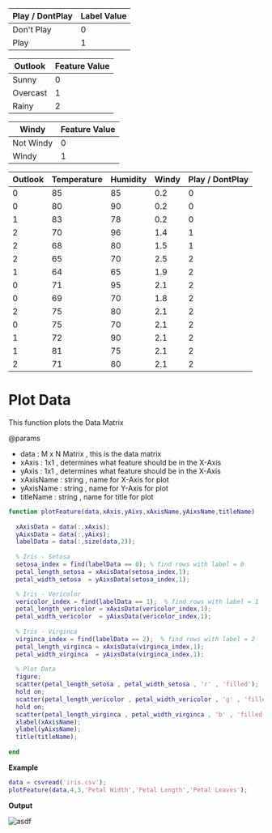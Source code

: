 
|  Play / DontPlay   | Label Value   |
|----|----|
| Don't Play | 0 |
| Play | 1 |

|  Outlook   | Feature Value   |
|----|----|
| Sunny | 0 |
| Overcast | 1 |
| Rainy | 2 |

|  Windy   | Feature Value   |
|----|----|
| Not Windy | 0 |
| Windy | 1 |

| Outlook | Temperature | Humidity  | Windy  | Play / DontPlay |
|----|----|----|----|--------|
| 0 | 85 | 85 | 0.2 | 0 |
| 0 | 80 | 90 | 0.2 | 0 |
| 1 | 83 | 78 | 0.2 | 0 |
| 2 | 70 | 96 | 1.4 | 1 |
| 2 | 68 | 80 | 1.5 | 1 |
| 2 | 65 | 70 | 2.5 | 2 |
| 1 | 64 | 65 | 1.9 | 2 |
| 0 | 71 | 95 | 2.1 | 2 |
| 0 | 69 | 70 | 1.8 | 2 |
| 2 | 75 | 80 | 2.1 | 2 |
| 0 | 75 | 70 | 2.1 | 2 |
| 1 | 72 | 90 | 2.1 | 2 |
| 1 | 81 | 75 | 2.1 | 2 |
| 2 | 71 | 80 | 2.1 | 2 |

# Plot Data
This function plots the Data Matrix

@params
* data : M x N Matrix , this is the data matrix
* xAxis : 1x1 , determines what feature should be in the X-Axis
* yAxis : 1x1 , determines what feature should be in the X-Axis
* xAxisName : string , name for X-Axis for plot
* yAxisName : string , name for Y-Axis for plot
* titleName : string , name for title for plot
```Matlab
function plotFeature(data,xAxis,yAixs,xAxisName,yAixsName,titleName)
  
  xAxisData = data(:,xAxis);
  yAixsData = data(:,yAixs);
  labelData = data(:,size(data,2));
  
  % Iris - Setosa
  setosa_index = find(labelData == 0); % find rows with label = 0
  petal_length_setosa = xAxisData(setosa_index,1);
  petal_width_setosa  = yAixsData(setosa_index,1);

  % Iris - Vericolor
  vericolor_index = find(labelData == 1);  % find rows with label = 1
  petal_length_vericolor = xAxisData(vericolor_index,1);
  petal_width_vericolor  = yAixsData(vericolor_index,1);
  
  % Iris - Virginca
  virginca_index = find(labelData == 2);  % find rows with label = 2
  petal_length_virginca = xAxisData(virginca_index,1);
  petal_width_virginca  = yAixsData(virginca_index,1);
  
  % Plot Data
  figure;
  scatter(petal_length_setosa , petal_width_setosa , 'r' , 'filled');
  hold on;
  scatter(petal_length_vericolor , petal_width_vericolor , 'g' , 'filled');
  hold on;
  scatter(petal_length_virginca , petal_width_virginca , 'b' , 'filled');
  xlabel(xAxisName);
  ylabel(yAixsName);
  title(titleName);
  
end
```
**Example**
```Matlab
data = csvread('iris.csv');
plotFeature(data,4,3,'Petal Width','Petal Length','Petal Leaves');
```
**Output**

![asdf](https://user-images.githubusercontent.com/13907836/47335200-f3b76900-d63e-11e8-83d0-0f391f34150e.png)


